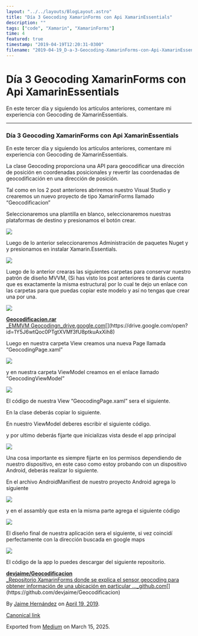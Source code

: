 ```yaml
---
layout: "../../layouts/BlogLayout.astro"
title: "Día 3 Geocoding XamarinForms con Api XamarinEssentials"
description: ""
tags: ["code", "Xamarin", "XamarinForms"]
time: 4
featured: true
timestamp: "2019-04-19T12:20:31-0300"
filename: "2019-04-19_D-a-3-Geocoding-XamarinForms-con-Api-XamarinEssentials-f8b8b8f37c5d"
---
```


Día 3 Geocoding XamarinForms con Api XamarinEssentials
======================================================

En este tercer día y siguiendo los artículos anteriores, comentare mi experiencia con Geocoding de XamarinEssentials.

* * *

### Día 3 Geocoding XamarinForms con Api XamarinEssentials

En este tercer día y siguiendo los artículos anteriores, comentare mi experiencia con Geocoding de XamarinEssentials.

La clase Geocoding proporciona una API para geocodificar una dirección de posición en coordenadas posicionales y revertir las coordenadas de geocodificación en una dirección de posición.

Tal como en los 2 post anteriores abriremos nuestro Visual Studio y crearemos un nuevo proyecto de tipo XamarinForms llamado “Geocodificacion”

Seleccionaremos una plantilla en blanco, seleccionaremos nuestras plataformas de destino y presionamos el botón crear.

![](https://cdn-images-1.medium.com/max/800/1*5FvGAXXBR5mxgTXXx6m7JA.png)

Luego de lo anterior seleccionaremos Administración de paquetes Nuget y y presionamos en instalar Xamarin.Essentials.

![](https://cdn-images-1.medium.com/max/800/1*kMQm00o6XfpRDvdRZr_bng.png)

Luego de lo anterior crearas las siguientes carpetas para conservar nuestro patrón de diseño MVVM, (Si has visto los post anteriores te darás cuenta que es exactamente la misma estructura) por lo cual te dejo un enlace con las carpetas para que puedas copiar este modelo y así no tengas que crear una por una.

![](https://cdn-images-1.medium.com/max/800/1*7shj5AupIi7S2tAwtn90yw.png)

[**Geocodificacion.rar**  
_EMMVM Geocodingn_drive.google.com](https://drive.google.com/open?id=1Y5J6wtQoc0PTgtXVMf3fU8ptkuAxXih8 "https://drive.google.com/open?id=1Y5J6wtQoc0PTgtXVMf3fU8ptkuAxXih8")[](https://drive.google.com/open?id=1Y5J6wtQoc0PTgtXVMf3fU8ptkuAxXih8)

Luego en nuestra carpeta View creamos una nueva Page llamada “GeocodingPage.xaml”

![](https://cdn-images-1.medium.com/max/800/1*7f0FJYnMO8MC53Vnk8k0zA.png)

y en nuestra carpeta ViewModel creamos en el enlace llamado “GeocodingViewModel”

![](https://cdn-images-1.medium.com/max/800/1*9-6FzQGoQqFU7SCXvRu6tA.png)

El código de nuestra View “GeocodingPage.xaml” sera el siguiente.

En la clase deberás copiar lo siguiente.

En nuestro ViewModel deberes escribir el siguiente código.

y por ultimo deberás fijarte que inicializas vista desde el app principal

![](https://cdn-images-1.medium.com/max/800/1*VgZ2LBPRPbgLxavhQkfpWQ.png)

Una cosa importante es siempre fijarte en los permisos dependiendo de nuestro dispositivo, en este caso como estoy probando con un dispositivo Android, deberás realizar lo siguiente.

En el archivo AndroidManifiest de nuestro proyecto Android agrega lo siguiente

![](https://cdn-images-1.medium.com/max/800/1*zvGiKzCEPPTjApwQ1twMsA.png)

y en el assambly que esta en la misma parte agrega el siguiente código

![](https://cdn-images-1.medium.com/max/800/1*1Y4ttFo4O9J_C7RjrwCs_Q.png)

El diseño final de nuestra aplicación sera el siguiente, si vez coincidí perfectamente con la dirección buscada en google maps

![](https://cdn-images-1.medium.com/max/800/1*J-gVSAEnrTHG6ETmKXchlw.png)

El código de la app lo puedes descargar del siguiente repositorio.

[**devjaime/Geocodificacion**  
_Repositorio XamarinForms donde se explica el sensor geocoding para obtener información de una ubicación en particular …_github.com](https://github.com/devjaime/Geocodificacion "https://github.com/devjaime/Geocodificacion")[](https://github.com/devjaime/Geocodificacion)

By [Jaime Hernández](https://medium.com/@devjaime) on [April 19, 2019](https://medium.com/p/f8b8b8f37c5d).

[Canonical link](https://medium.com/@devjaime/d%C3%ADa-3-geocoding-xamarinforms-con-api-xamarinessentials-f8b8b8f37c5d)

Exported from [Medium](https://medium.com) on March 15, 2025.